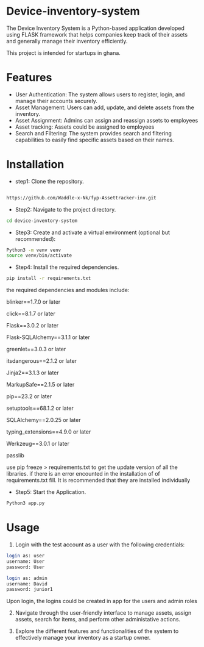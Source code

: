 # Device-inventory-system
The Device Inventory System is a Python-based application developed using FLASK framework that helps companies keep track of their assets and  generally manage their inventory efficiently.

This project is intended for startups in ghana.

# Features
- User Authentication: The system allows users to register, login, and manage their accounts securely.
- Asset Management: Users can add, update, and delete assets from the inventory.
- Asset Assignment: Admins can assign and reassign assets to employees
- Asset tracking: Assets could be assigned to employees 
- Search and Filtering: The system provides search and filtering capabilities to easily find specific assets based on their names.

# Installation
- step1: Clone the repository.
```bash

https://github.com/Waddle-x-Nk/fyp-Assettracker-inv.git

```

- Step2: Navigate to the project directory.
```bash
cd device-inventory-system
```

- Step3: Create and activate a virtual environment (optional but recommended):
```bash
Python3 -m venv venv
source venv/bin/activate
```

- Step4: Install the required dependencies.
```bash
pip install -r requirements.txt
```
the required dependencies and modules include:

blinker==1.7.0 or later 

click==8.1.7 or later

Flask==3.0.2 or later

Flask-SQLAlchemy==3.1.1 or later

greenlet==3.0.3 or later

itsdangerous==2.1.2 or later

Jinja2==3.1.3 or later

MarkupSafe==2.1.5 or later

pip==23.2 or later

setuptools==68.1.2 or later

SQLAlchemy==2.0.25 or later

typing_extensions==4.9.0 or later

Werkzeug==3.0.1 or later

passlib


use pip freeze > requirements.txt to get the update version of all the libraries. 
if there is an error encounted in the installation of of requirements.txt fill. It is recommended that they are installed individually


- Step5: Start the Application.
```bash
Python3 app.py
```

# Usage
1. Login with the test account as a user with the following credentials:
```bash
login as: user
username: User
password: User
```
```bash
login as: admin
username: David
password: junior1
```

Upon login, the logins could be created in app for the users and admin roles

2. Navigate through the user-friendly interface to manage assets, assign assets, search for items, and perform other administative actions.

3. Explore the different features and functionalities of the system to effectively manage your inventory as a startup owner.
